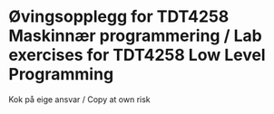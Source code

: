 # Øvingsopplegg for TDT4258 Maskinnær programmering / Lab exercises for TDT4258 Low Level Programming

Kok på eige ansvar / Copy at own risk
